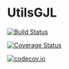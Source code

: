 # UtilsGJL

[![Build Status](https://travis-ci.org/jlapeyre/UtilsGJL.jl.svg?branch=master)](https://travis-ci.org/jlapeyre/UtilsGJL.jl)

[![Coverage Status](https://coveralls.io/repos/jlapeyre/UtilsGJL.jl/badge.svg?branch=master&service=github)](https://coveralls.io/github/jlapeyre/UtilsGJL.jl?branch=master)

[![codecov.io](http://codecov.io/github/jlapeyre/UtilsGJL.jl/coverage.svg?branch=master)](http://codecov.io/github/jlapeyre/UtilsGJL.jl?branch=master)
